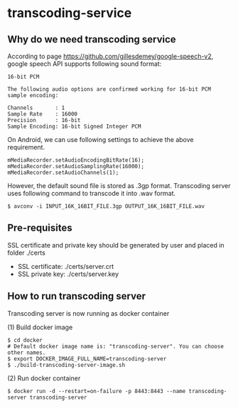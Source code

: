 # transcoding-service

## Why do we need transcoding service

According to page https://github.com/gillesdemey/google-speech-v2, google speech API supports following sound format:

```
16-bit PCM

The following audio options are confirmed working for 16-bit PCM sample encoding:

Channels       : 1
Sample Rate    : 16000
Precision      : 16-bit
Sample Encoding: 16-bit Signed Integer PCM

```

On Android, we can use following settings to achieve the above requirement.

```
mMediaRecorder.setAudioEncodingBitRate(16);
mMediaRecorder.setAudioSamplingRate(16000);
mMediaRecorder.setAudioChannels(1);
```

However, the default sound file is stored as .3gp format. Transcoding server uses following command to transcode it into .wav format.
```
$ avconv -i INPUT_16K_16BIT_FILE.3gp OUTPUT_16K_16BIT_FILE.wav
```

## Pre-requisites
SSL certificate and private key should be generated by user and placed in folder ./certs 
- SSL certificate: ./certs/server.crt
- SSL private key: ./certs/server.key


## How to run transcoding server
Transcoding server is now running as docker container

(1) Build docker image
```
$ cd docker
# Default docker image name is: "transcoding-server". You can choose other names.
$ export DOCKER_IMAGE_FULL_NAME=transcoding-server
$ ./build-transcoding-server-image.sh
```

(2) Run docker container
```
$ docker run -d --restart=on-failure -p 8443:8443 --name transcoding-server transcoding-server
```
